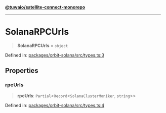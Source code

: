 [**@tuwaio/satellite-connect-monorepo**](../../../README.md)

***

# SolanaRPCUrls

> **SolanaRPCUrls** = `object`

Defined in: [packages/orbit-solana/src/types.ts:3](https://github.com/TuwaIO/satellite-connect/blob/706b20808c34d7d74f549c8152769ae1efc5be7f/packages/orbit-solana/src/types.ts#L3)

## Properties

### rpcUrls

> **rpcUrls**: `Partial`\<`Record`\<`SolanaClusterMoniker`, `string`\>\>

Defined in: [packages/orbit-solana/src/types.ts:4](https://github.com/TuwaIO/satellite-connect/blob/706b20808c34d7d74f549c8152769ae1efc5be7f/packages/orbit-solana/src/types.ts#L4)
